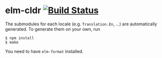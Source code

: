 # elm-cldr [![Build Status](https://travis-ci.org/kirchner/elm-cldr.svg?branch=master)](https://travis-ci.org/kirchner/elm-cldr)

The submodules for each locale (e.g. `Translation.En`, ...) are automatically
generated. To generate them on your own, run

```
$ npm install
$ make
```

You need to have `elm-format` installed.

